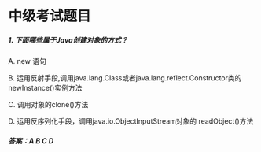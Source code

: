 # 中级考试题目

##### 1. 下面哪些属于Java创建对象的方式？

A. new 语句

B. 运用反射手段,调用java.lang.Class或者java.lang.reflect.Constructor类的newInstance()实例方法

C. 调用对象的clone()方法

D. 运用反序列化手段，调用java.io.ObjectInputStream对象的 readObject()方法

##### 答案：A B C D

